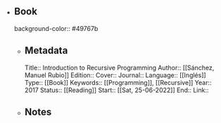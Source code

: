 - ## Book
  background-color:: #49767b
	- ## Metadata
	  Title:: Introduction to Recursive Programming
	  Author:: [[Sánchez, Manuel Rubio]]
	  Edition::
	  Cover::
	  Journal::
	  Language:: [[Inglés]] 
	  Type:: [[Book]] 
	  Keywords:: [[Programming]], [[Recursive]]
	  Year:: 2017
	  Status:: [[Reading]]
	  Start:: [[Sat, 25-06-2022]] 
	  End::
	  Link::
	- ## Notes